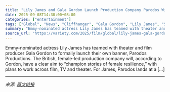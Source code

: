 ```yaml
---
title: "Lily James and Gala Gordon Launch Production Company Parodos With Aim to ‘Champion Stories of Female Resilience’ (EXCLUSIVE)"
date: 2025-09-08T14:30:00+08:00
categories: ["entertainment"]
tags: ["Global", "News", "Cliffhanger", "Gala Gordon", "Lily James", "Swiped"]
summary: "Emmy-nominated actress Lily James has teamed with theater and film producer Gala Gordon to formally launch their own banner, Parodos Productions. The British, female-led production company will, accor"
source_url: "https://variety.com/2025/film/global/lily-james-gala-gordon-launch-parodos-productions-1236511553/"
---
```


Emmy-nominated actress Lily James has teamed with theater and film producer Gala Gordon to formally launch their own banner, Parodos Productions. The British, female-led production company will, according to Gordon, have a clear aim to &#8220;champion stories of female resilience,&#8221; with plans to work across film, TV and theater. For James, Parodos lands at a [&#8230;]

---

*来源: [原文链接](https://variety.com/2025/film/global/lily-james-gala-gordon-launch-parodos-productions-1236511553/)*
